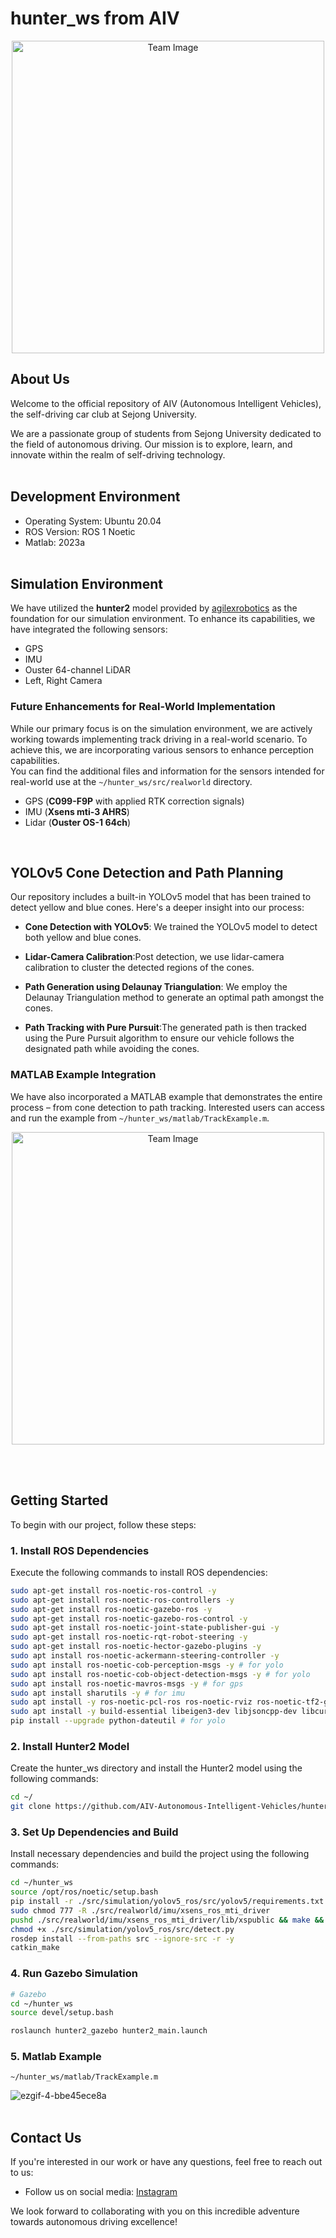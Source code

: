 # hunter_ws from AIV

<p align="center">
  <img src="https://github.com/AIV-Autonomous-Intelligent-Vehicles/hunter_ws/assets/113443261/aea97be9-3727-415e-bfa2-a2239a522dba" alt="Team Image" width="500"/>
</p>



## About Us
Welcome to the official repository of AIV (Autonomous Intelligent Vehicles), the self-driving car club at Sejong University.  

We are a passionate group of students from Sejong University dedicated to the field of autonomous driving. Our mission is to explore, learn, and innovate within the realm of self-driving technology.<br><br>
## Development Environment

- Operating System: Ubuntu 20.04
- ROS Version: ROS 1 Noetic
- Matlab: 2023a
<br><br>
## Simulation Environment

We have utilized the **hunter2** model provided by [agilexrobotics](https://github.com/agilexrobotics/ugv_gazebo_sim) as the foundation for our simulation environment. To enhance its capabilities, we have integrated the following sensors:

- GPS
- IMU
- Ouster 64-channel LiDAR
- Left, Right Camera<br>

### Future Enhancements for Real-World Implementation

While our primary focus is on the simulation environment, we are actively working towards implementing track driving in a real-world scenario. To achieve this, we are incorporating various sensors to enhance perception capabilities.   
You can find the additional files and information for the sensors intended for real-world use at the `~/hunter_ws/src/realworld` directory.
- GPS (**C099-F9P** with applied RTK correction signals)
- IMU (**Xsens mti-3 AHRS**)
- Lidar (**Ouster OS-1 64ch**)

<br>

## YOLOv5 Cone Detection and Path Planning

Our repository includes a built-in YOLOv5 model that has been trained to detect yellow and blue cones. Here's a deeper insight into our process:

- **Cone Detection with YOLOv5**: We trained the YOLOv5 model to detect both yellow and blue cones.

- **Lidar-Camera Calibration**:Post detection, we use lidar-camera calibration to cluster the detected regions of the cones.

- **Path Generation using Delaunay Triangulation**: We employ the Delaunay Triangulation method to generate an optimal path amongst the cones.

- **Path Tracking with Pure Pursuit**:The generated path is then tracked using the Pure Pursuit algorithm to ensure our vehicle follows the designated path while avoiding the cones.

### MATLAB Example Integration
We have also incorporated a MATLAB example that demonstrates the entire process – from cone detection to path tracking. Interested users can access and run the example from `~/hunter_ws/matlab/TrackExample.m`.
<p align="center">
  <img src="https://github.com/AIV-Autonomous-Intelligent-Vehicles/hunter_ws/assets/113443261/0a256086-1a51-4335-b14f-c5fa9bcaf9bb" alt="Team Image" width="500"/>
</p>
<br><br>

## Getting Started

To begin with our project, follow these steps:

### 1. Install ROS Dependencies

Execute the following commands to install ROS dependencies:

```bash
sudo apt-get install ros-noetic-ros-control -y
sudo apt-get install ros-noetic-ros-controllers -y
sudo apt-get install ros-noetic-gazebo-ros -y
sudo apt-get install ros-noetic-gazebo-ros-control -y
sudo apt-get install ros-noetic-joint-state-publisher-gui -y
sudo apt-get install ros-noetic-rqt-robot-steering -y
sudo apt-get install ros-noetic-hector-gazebo-plugins -y
sudo apt install ros-noetic-ackermann-steering-controller -y
sudo apt install ros-noetic-cob-perception-msgs -y # for yolo
sudo apt install ros-noetic-cob-object-detection-msgs -y # for yolo
sudo apt install ros-noetic-mavros-msgs -y # for gps
sudo apt install sharutils -y # for imu
sudo apt install -y ros-noetic-pcl-ros ros-noetic-rviz ros-noetic-tf2-geometry-msgs # ouster lidar
sudo apt install -y build-essential libeigen3-dev libjsoncpp-dev libcurl4-openssl-dev libspdlog-dev # ouster lidar
pip install --upgrade python-dateutil # for yolo
```
### 2. Install Hunter2 Model

Create the hunter_ws directory and install the Hunter2 model using the following commands:

```bash
cd ~/
git clone https://github.com/AIV-Autonomous-Intelligent-Vehicles/hunter_ws.git
```
### 3. Set Up Dependencies and Build
Install necessary dependencies and build the project using the following commands:

```bash
cd ~/hunter_ws
source /opt/ros/noetic/setup.bash
pip install -r ./src/simulation/yolov5_ros/src/yolov5/requirements.txt
sudo chmod 777 -R ./src/realworld/imu/xsens_ros_mti_driver
pushd ./src/realworld/imu/xsens_ros_mti_driver/lib/xspublic && make && popd 
chmod +x ./src/simulation/yolov5_ros/src/detect.py
rosdep install --from-paths src --ignore-src -r -y
catkin_make
```

### 4. Run Gazebo Simulation

```bash
# Gazebo
cd ~/hunter_ws
source devel/setup.bash

roslaunch hunter2_gazebo hunter2_main.launch
```
### 5. Matlab Example
`~/hunter_ws/matlab/TrackExample.m`

![ezgif-4-bbe45ece8a](https://github.com/AIV-Autonomous-Intelligent-Vehicles/hunter_ws/assets/113443261/6eccb7c3-4d87-43f0-bf42-9e74edaf6abd)
<br><br>
## Contact Us

If you're interested in our work or have any questions, feel free to reach out to us:

- Follow us on social media: [Instagram](https://instagram.com/aiv_sejong?igshid=OGQ5ZDc2ODk2ZA==)

We look forward to collaborating with you on this incredible adventure towards autonomous driving excellence!



